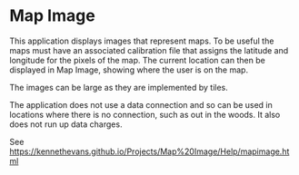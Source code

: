 # Map Image
This application displays images that represent maps. To be useful the maps must have an associated calibration file that assigns the latitude and longitude for the pixels of the map. The current location can then be displayed in Map Image, showing where the user is on the map.

The images can be large as they are implemented by tiles.

The application does not use a data connection and so can be used in locations where there is no connection, such as out in the woods. It also does not run up data charges.

See https://kennethevans.github.io/Projects/Map%20Image/Help/mapimage.html
